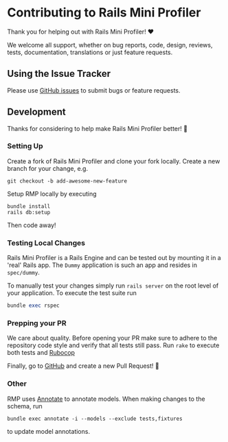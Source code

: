 # Contributing to Rails Mini Profiler

Thank you for helping out with Rails Mini Profiler! :heart:

We welcome all support, whether on bug reports, code, design, reviews, tests,
documentation, translations or just feature requests.

## Using the Issue Tracker

Please use [GitHub issues](https://github.com/wagtail/wagtail/issues) to submit bugs or feature requests. 

## Development

Thanks for considering to help make Rails Mini Profiler better! :raised_hands:

### Setting Up

Create a fork of Rails Mini Profiler and clone your fork locally. Create a new branch for your change, e.g.

```shell
git checkout -b add-awesome-new-feature
```

Setup RMP locally by executing 

```
bundle install
rails db:setup
```

Then code away!

### Testing Local Changes

Rails Mini Profiler is a Rails Engine and can be tested out by mounting it in a 'real' Rails app. The `Dummy` application
is such an app and  resides in `spec/dummy`. 

To manually test your changes simply run `rails server` on the root level of your application. To execute the test suite
run 

```ruby
bundle exec rspec
```

### Prepping your PR

We care about quality. Before opening your PR make sure to adhere to the repository code style and verify that all tests
still pass. Run `rake` to execute both tests and [Rubocop](https://github.com/rubocop/rubocop)

Finally, go to [GitHub](https://github.com/hschne/rails-mini-profiler) and create a new Pull Request! :rocket:


### Other

RMP uses [Annotate](https://github.com/ctran/annotate_models) to annotate models. When making changes to the schema, run

```
bundle exec annotate -i --models --exclude tests,fixtures 
```

to update model annotations.

